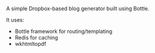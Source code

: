A simple Dropbox-based blog generator built using Bottle.

It uses:

- Bottle framework for routing/templating
- Redis for caching
- wkhtmltopdf
